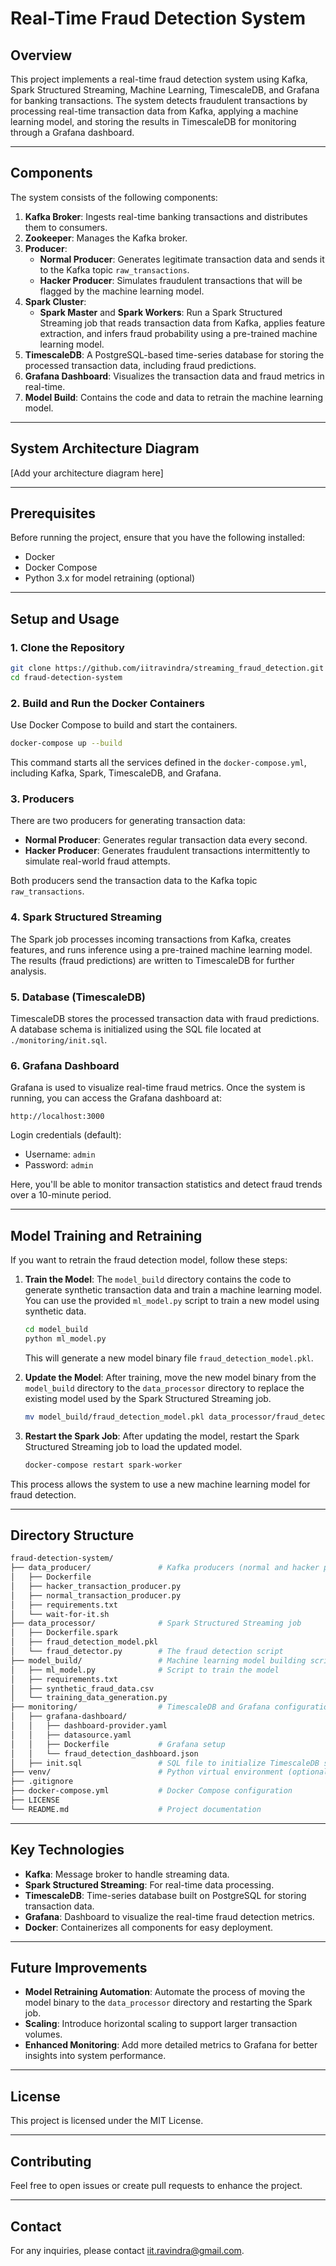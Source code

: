 
# Real-Time Fraud Detection System

## Overview

This project implements a real-time fraud detection system using Kafka, Spark Structured Streaming, Machine Learning, TimescaleDB, and Grafana for banking transactions. The system detects fraudulent transactions by processing real-time transaction data from Kafka, applying a machine learning model, and storing the results in TimescaleDB for monitoring through a Grafana dashboard.

---

## Components

The system consists of the following components:

1. **Kafka Broker**: Ingests real-time banking transactions and distributes them to consumers.
2. **Zookeeper**: Manages the Kafka broker.
3. **Producer**: 
   - **Normal Producer**: Generates legitimate transaction data and sends it to the Kafka topic `raw_transactions`.
   - **Hacker Producer**: Simulates fraudulent transactions that will be flagged by the machine learning model.
4. **Spark Cluster**: 
   - **Spark Master** and **Spark Workers**: Run a Spark Structured Streaming job that reads transaction data from Kafka, applies feature extraction, and infers fraud probability using a pre-trained machine learning model.
5. **TimescaleDB**: A PostgreSQL-based time-series database for storing the processed transaction data, including fraud predictions.
6. **Grafana Dashboard**: Visualizes the transaction data and fraud metrics in real-time.
7. **Model Build**: Contains the code and data to retrain the machine learning model.

---

## System Architecture Diagram

[Add your architecture diagram here]

---

## Prerequisites

Before running the project, ensure that you have the following installed:

- Docker
- Docker Compose
- Python 3.x for model retraining (optional)

---

## Setup and Usage

### 1. Clone the Repository
```bash
git clone https://github.com/iitravindra/streaming_fraud_detection.git
cd fraud-detection-system
```

### 2. Build and Run the Docker Containers
Use Docker Compose to build and start the containers.

```bash
docker-compose up --build
```

This command starts all the services defined in the `docker-compose.yml`, including Kafka, Spark, TimescaleDB, and Grafana.

### 3. Producers
There are two producers for generating transaction data:
- **Normal Producer**: Generates regular transaction data every second.
- **Hacker Producer**: Generates fraudulent transactions intermittently to simulate real-world fraud attempts.

Both producers send the transaction data to the Kafka topic `raw_transactions`.

### 4. Spark Structured Streaming
The Spark job processes incoming transactions from Kafka, creates features, and runs inference using a pre-trained machine learning model. The results (fraud predictions) are written to TimescaleDB for further analysis.

### 5. Database (TimescaleDB)
TimescaleDB stores the processed transaction data with fraud predictions. A database schema is initialized using the SQL file located at `./monitoring/init.sql`.

### 6. Grafana Dashboard
Grafana is used to visualize real-time fraud metrics. Once the system is running, you can access the Grafana dashboard at:
```
http://localhost:3000
```
Login credentials (default):
- Username: `admin`
- Password: `admin`

Here, you'll be able to monitor transaction statistics and detect fraud trends over a 10-minute period.

---

## Model Training and Retraining

If you want to retrain the fraud detection model, follow these steps:

1. **Train the Model**:
   The `model_build` directory contains the code to generate synthetic transaction data and train a machine learning model. You can use the provided `ml_model.py` script to train a new model using synthetic data.

   ```bash
   cd model_build
   python ml_model.py
   ```

   This will generate a new model binary file `fraud_detection_model.pkl`.

2. **Update the Model**:
   After training, move the new model binary from the `model_build` directory to the `data_processor` directory to replace the existing model used by the Spark Structured Streaming job.

   ```bash
   mv model_build/fraud_detection_model.pkl data_processor/fraud_detection_model.pkl
   ```

3. **Restart the Spark Job**:
   After updating the model, restart the Spark Structured Streaming job to load the updated model.

   ```bash
   docker-compose restart spark-worker
   ```

This process allows the system to use a new machine learning model for fraud detection.

---

## Directory Structure

```bash
fraud-detection-system/
├── data_producer/               # Kafka producers (normal and hacker producers)
│   ├── Dockerfile
│   ├── hacker_transaction_producer.py
│   ├── normal_transaction_producer.py
│   ├── requirements.txt
│   └── wait-for-it.sh
├── data_processor/              # Spark Structured Streaming job
│   ├── Dockerfile.spark
│   ├── fraud_detection_model.pkl
│   └── fraud_detector.py        # The fraud detection script
├── model_build/                 # Machine learning model building scripts
│   ├── ml_model.py              # Script to train the model
│   ├── requirements.txt
│   ├── synthetic_fraud_data.csv
│   └── training_data_generation.py
├── monitoring/                  # TimescaleDB and Grafana configurations
│   ├── grafana-dashboard/       
│   │   ├── dashboard-provider.yaml
│   │   ├── datasource.yaml
│   │   ├── Dockerfile           # Grafana setup
│   │   └── fraud_detection_dashboard.json
│   ├── init.sql                 # SQL file to initialize TimescaleDB schema
├── venv/                        # Python virtual environment (optional)
├── .gitignore
├── docker-compose.yml           # Docker Compose configuration
├── LICENSE
└── README.md                    # Project documentation
```

---

## Key Technologies

- **Kafka**: Message broker to handle streaming data.
- **Spark Structured Streaming**: For real-time data processing.
- **TimescaleDB**: Time-series database built on PostgreSQL for storing transaction data.
- **Grafana**: Dashboard to visualize the real-time fraud detection metrics.
- **Docker**: Containerizes all components for easy deployment.

---

## Future Improvements

- **Model Retraining Automation**: Automate the process of moving the model binary to the `data_processor` directory and restarting the Spark job.
- **Scaling**: Introduce horizontal scaling to support larger transaction volumes.
- **Enhanced Monitoring**: Add more detailed metrics to Grafana for better insights into system performance.

---

## License

This project is licensed under the MIT License.

---

## Contributing

Feel free to open issues or create pull requests to enhance the project.

---

## Contact

For any inquiries, please contact [iit.ravindra@gmail.com](mailto:iit.ravindra@gmail.com).

